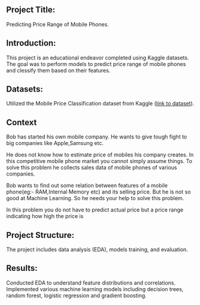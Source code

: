 ## Project Title: 
Predicting Price Range of Mobile Phones.

## Introduction:
This project is an educational endeavor completed using Kaggle datasets. The goal was to perform models to predict price range of mobile phones and clessify them based on their features.

## Datasets:
Utilized the Mobile Price Classification dataset from Kaggle ([link to dataset](https://www.kaggle.com/datasets/iabhishekofficial/mobile-price-classification/data)).

## Context
Bob has started his own mobile company. He wants to give tough fight to big companies like Apple,Samsung etc.

He does not know how to estimate price of mobiles his company creates. In this competitive mobile phone market you cannot simply assume things. To solve this problem he collects sales data of mobile phones of various companies.

Bob wants to find out some relation between features of a mobile phone(eg:- RAM,Internal Memory etc) and its selling price. But he is not so good at Machine Learning. So he needs your help to solve this problem.

In this problem you do not have to predict actual price but a price range indicating how high the price is

## Project Structure:
The project includes data analysis (EDA), models training, and evaluation.

## Results:
Conducted EDA to understand feature distributions and correlations.
Implemented various machine learning models including decision trees, random forest, logistic regression and gradient boosting.
